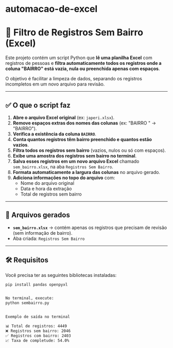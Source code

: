 # automacao-de-excel

# 🧹 Filtro de Registros Sem Bairro (Excel)

Este projeto contém um script Python que **lê uma planilha Excel** com registros de pessoas e **filtra automaticamente todos os registros onde a coluna "BAIRRO" está vazia, nula ou preenchida apenas com espaços**.

O objetivo é facilitar a limpeza de dados, separando os registros incompletos em um novo arquivo para revisão.

---

## ✅ O que o script faz

1. **Abre o arquivo Excel original** (ex: `japeri.xlsx`).
2. **Remove espaços extras dos nomes das colunas** (ex: "BAIRRO " → "BAIRRO").
3. **Verifica a existência da coluna `BAIRRO`**.
4. **Conta quantos registros têm bairro preenchido e quantos estão vazios**.
5. **Filtra todos os registros sem bairro** (vazios, nulos ou só com espaços).
6. **Exibe uma amostra dos registros sem bairro no terminal**.
7. **Salva esses registros em um novo arquivo Excel** chamado `sem_bairro.xlsx`, na aba `Registros Sem Bairro`.
8. **Formata automaticamente a largura das colunas** no arquivo gerado.
9. **Adiciona informações no topo do arquivo** com:
   - Nome do arquivo original
   - Data e hora da extração
   - Total de registros sem bairro

---

## 📂 Arquivos gerados

- **`sem_bairro.xlsx`** → contém apenas os registros que precisam de revisão (sem informação de bairro).
- Aba criada: `Registros Sem Bairro`

---

## 🛠️ Requisitos

Você precisa ter as seguintes bibliotecas instaladas:

```bash
pip install pandas openpyxl


No terminal, execute:
python sembairro.py


Exemplo de saída no terminal

📊 Total de registros: 4449
❌ Registros sem bairro: 2046
✅ Registros com bairro: 2403
📈 Taxa de completude: 54.0%
```
